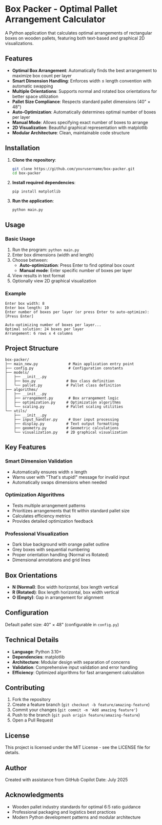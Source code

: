 # Box Packer - Optimal Pallet Arrangement Calculator

A Python application that calculates optimal arrangements of rectangular boxes on wooden pallets, featuring both text-based and graphical 2D visualizations.

## Features

- **Optimal Box Arrangement**: Automatically finds the best arrangement to maximize box count per layer
- **Smart Dimension Handling**: Enforces width ≤ length convention with automatic swapping
- **Multiple Orientations**: Supports normal and rotated box orientations for better space utilization
- **Pallet Size Compliance**: Respects standard pallet dimensions (40" × 48")
- **Auto-Optimization**: Automatically determines optimal number of boxes per layer
- **Manual Mode**: Allows specifying exact number of boxes to arrange
- **2D Visualization**: Beautiful graphical representation with matplotlib
- **Modular Architecture**: Clean, maintainable code structure

## Installation

1. **Clone the repository**:
   ```bash
   git clone https://github.com/yourusername/box-packer.git
   cd box-packer
   ```

2. **Install required dependencies**:
   ```bash
   pip install matplotlib
   ```

3. **Run the application**:
   ```bash
   python main.py
   ```

## Usage

### Basic Usage

1. Run the program: `python main.py`
2. Enter box dimensions (width and length)
3. Choose between:
   - **Auto-optimization**: Press Enter to find optimal box count
   - **Manual mode**: Enter specific number of boxes per layer
4. View results in text format
5. Optionally view 2D graphical visualization

### Example

```
Enter box width: 8
Enter box length: 10
Enter number of boxes per layer (or press Enter to auto-optimize): [Press Enter]

Auto-optimizing number of boxes per layer...
Optimal solution: 24 boxes per layer
Arrangement: 6 rows x 4 columns
```

## Project Structure

```
box-packer/
├── main_new.py              # Main application entry point
├── config.py                # Configuration constants
├── models/
│   ├── __init__.py
│   ├── box.py              # Box class definition
│   └── pallet.py           # Pallet class definition
├── algorithms/
│   ├── __init__.py
│   ├── arrangement.py       # Box arrangement logic
│   ├── optimization.py     # Optimization algorithms
│   └── scaling.py          # Pallet scaling utilities
└── utils/
    ├── __init__.py
    ├── input_handler.py     # User input processing
    ├── display.py          # Text output formatting
    ├── geometry.py         # Geometric calculations
    └── visualization.py    # 2D graphical visualization
```

## Key Features

### Smart Dimension Validation
- Automatically ensures width ≤ length
- Warns user with "That's stupid!" message for invalid input
- Automatically swaps dimensions when needed

### Optimization Algorithms
- Tests multiple arrangement patterns
- Prioritizes arrangements that fit within standard pallet size
- Calculates efficiency metrics
- Provides detailed optimization feedback

### Professional Visualization
- Dark blue background with orange pallet outline
- Grey boxes with sequential numbering
- Proper orientation handling (Normal vs Rotated)
- Dimensional annotations and grid lines

## Box Orientations

- **N (Normal)**: Box width horizontal, box length vertical
- **R (Rotated)**: Box length horizontal, box width vertical
- **O (Empty)**: Gap in arrangement for alignment

## Configuration

Default pallet size: 40" × 48" (configurable in `config.py`)

## Technical Details

- **Language**: Python 3.10+
- **Dependencies**: matplotlib
- **Architecture**: Modular design with separation of concerns
- **Validation**: Comprehensive input validation and error handling
- **Efficiency**: Optimized algorithms for fast arrangement calculation

## Contributing

1. Fork the repository
2. Create a feature branch (`git checkout -b feature/amazing-feature`)
3. Commit your changes (`git commit -m 'Add amazing feature'`)
4. Push to the branch (`git push origin feature/amazing-feature`)
5. Open a Pull Request

## License

This project is licensed under the MIT License - see the LICENSE file for details.

## Author

Created with assistance from GitHub Copilot
Date: July 2025

## Acknowledgments

- Wooden pallet industry standards for optimal 6:5 ratio guidance
- Professional packaging and logistics best practices
- Modern Python development patterns and modular architecture

